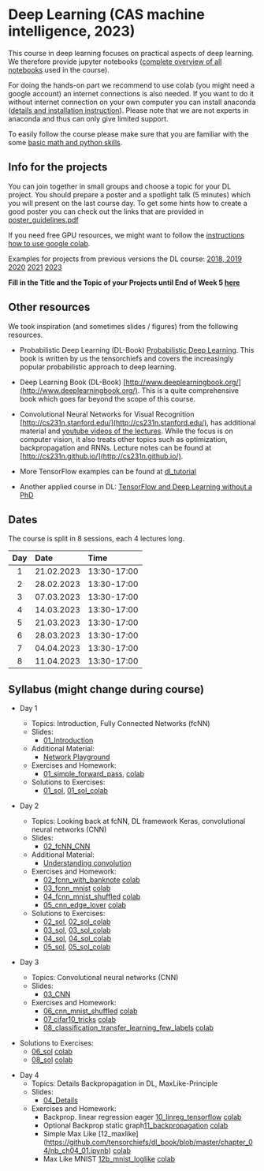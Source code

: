 
# Deep Learning (CAS machine intelligence, 2023) 

This course in deep learning focuses on practical aspects of deep learning. We therefore provide jupyter notebooks ([complete overview of all notebooks](https://github.com/tensorchiefs/dl_course_2023/tree/master/notebooks) used in the course). 

For doing the hands-on part we recommend to use colab (you might need a google account) an internet connections is also needed. If you want to do it without internet connection on your own computer you can install anaconda ([details and installation instruction](anaconda.md)). Please note that we are not experts in anaconda and thus can only give limited support.

To easily follow the course please make sure that you are familiar with the some [basic math and python skills](prerequistites.md). 

## Info for the projects
You can join together in small groups and choose a topic for your DL project. You should prepare a poster and a spotlight talk (5 minutes) which you will present on the last course day. To get some hints how to create a good poster you can check out the links that are provided in <a href="https://www.dropbox.com/s/u1f6mqk4pc3uhxe/poster-guidelines.pdf?dl=1">poster_guidelines.pdf</a> 

If you need free GPU resources, we might want to follow the [instructions how to use google colab](co.md).  

Examples for projects from previous versions the DL course:
  [2018, 2019](projects.md)
  [2020](https://docs.google.com/spreadsheets/d/1NXinRQMifg_QNQs1fyn5HeiZNRnTGnIy1W7-ij-jQhg/edit?usp=sharing)
  [2021](https://docs.google.com/spreadsheets/d/18VFrPbKq3YSOg8Ebc1q1wGgkfgaWl7IkcCClGEDGj6Q/edit#gid=0)
  [2023](https://docs.google.com/spreadsheets/d/1TZf5hKekzOlBC7J0-EAltGOMTuZyrDhHu3ANve0q6H4/edit#gid=0)



**Fill in the Title and the Topic of your Projects until End of Week 5 [here](https://docs.google.com/spreadsheets/d/1d1y-Qf9OW7Vg30WzWwCckYPBMyRcg-d-qLG_lA0Z5jk/edit?usp=sharing)**

## Other resources 
We took inspiration (and sometimes slides / figures) from the following resources.

* Probabilistic Deep Learning (DL-Book) [Probabilistic Deep Learning](https://www.manning.com/books/probabilistic-deep-learning?a_aid=probabilistic_deep_learning&a_bid=78e55885). This book is written by us the tensorchiefs and covers the increasingly popular probabilistic approach to deep learning.

* Deep Learning Book (DL-Book) [http://www.deeplearningbook.org/](http://www.deeplearningbook.org/). This is a quite comprehensive book which goes far beyond the scope of this course. 

* Convolutional Neural Networks for Visual Recognition [http://cs231n.stanford.edu/](http://cs231n.stanford.edu/), has additional material and [youtube videos of the lectures](https://www.youtube.com/playlist?list=PLkt2uSq6rBVctENoVBg1TpCC7OQi31AlC). While the focus is on computer vision, it also treats other topics such as optimization, backpropagation and RNNs. Lecture notes can be found at [http://cs231n.github.io/](http://cs231n.github.io/).

* More TensorFlow examples can be found at [dl_tutorial](https://github.com/oduerr/dl_tutorial/tree/master/tensorflow/) 

* Another applied course in DL: [TensorFlow and Deep Learning without a PhD](https://cloud.google.com/blog/big-data/2017/01/learn-tensorflow-and-deep-learning-without-a-phd)

## Dates 
The course is split in 8 sessions, each 4 lectures long. 

| Day  |      Date    |      Time    |
|:--------:|:--------------|:---------------|
| 1        | 21.02.2023 | 13:30-17:00 |
| 2        | 28.02.2023 | 13:30-17:00 |
| 3        | 07.03.2023 | 13:30-17:00 |
| 4        | 14.03.2023 | 13:30-17:00 |
| 5        | 21.03.2023 | 13:30-17:00 |
| 6        | 28.03.2023 | 13:30-17:00 |
| 7        | 04.04.2023 | 13:30-17:00 |
| 8        | 11.04.2023 | 13:30-17:00 |



## Syllabus (might change during course) 
- Day 1
  - Topics: Introduction, Fully Connected Networks (fcNN) 
  - Slides: 
     - [01_Introduction](https://github.com/tensorchiefs/dl_course_2023/blob/master/slides/01_Introduction.pdf)
  - Additional Material: 
    - [Network Playground](https://playground.tensorflow.org/)
  - Exercises and Homework: 
    - [01_simple_forward_pass](https://github.com/tensorchiefs/dl_course_2023/blob/master/notebooks/01_simple_forward_pass.ipynb), [colab](https://colab.research.google.com/github/tensorchiefs/dl_course_2023/blob/master/notebooks/01_simple_forward_pass.ipynb) 
  - Solutions to Exercises: 
    - [01_sol](https://github.com/tensorchiefs/dl_course_2023/blob/master/notebooks/01_simple_forward_pass_sol.ipynb), [01_sol_colab](https://colab.research.google.com/github/tensorchiefs/dl_course_2023/blob/master/notebooks/01_simple_forward_pass_sol.ipynb) 



- Day 2
  - Topics: Looking back at fcNN, DL framework Keras, convolutional neural networks (CNN)
  - Slides: 
     - [02_fcNN_CNN](https://github.com/tensorchiefs/dl_course_2023/blob/master/slides/02_fcNN_CNN.pdf)
  - Additional Material: 
    - [Understanding convolution](https://towardsdatascience.com/intuitively-understanding-convolutions-for-deep-learning-1f6f42faee1)
  - Exercises and Homework: 
    - [02_fcnn_with_banknote](https://github.com/tensorchiefs/dl_course_2023/blob/master/notebooks/02_fcnn_with_banknote.ipynb) [colab](https://colab.research.google.com/github/tensorchiefs/dl_course_2023/blob/master/notebooks/02_fcnn_with_banknote.ipynb)
    - [03_fcnn_mnist](https://github.com/tensorchiefs/dl_course_2023/blob/master/notebooks/03_fcnn_mnist.ipynb)  [colab](https://colab.research.google.com/github/tensorchiefs/dl_course_2023/blob/master/notebooks/03_fcnn_mnist.ipynb)
    - [04_fcnn_mnist_shuffled](https://github.com/tensorchiefs/dl_course_2023/blob/master/notebooks/04_fcnn_mnist_shuffled.ipynb) [colab](https://colab.research.google.com/github/tensorchiefs/dl_course_2023/blob/master/notebooks/04_fcnn_mnist_shuffled.ipynb) 
    - [05_cnn_edge_lover](https://github.com/tensorchiefs/dl_course_2023/blob/master/notebooks/05_cnn_edge_lover.ipynb) [colab](https://colab.research.google.com/github/tensorchiefs/dl_course_2023/blob/master/notebooks/05_cnn_edge_lover.ipynb) 
    
  <!--- auskommentieren  - [07_cifar10_norm](https://github.com/tensorchiefs/dl_course_2023/blob/master/notebooks/07_cifar10_norm.ipynb) [colab](https://colab.research.google.com/github/tensorchiefs/dl_course_2023/blob/master/notebooks/07_cifar10_norm.ipynb)--->
  - Solutions to Exercises: 
    - [02_sol](https://github.com/tensorchiefs/dl_course_2023/blob/master/notebooks/02_fcnn_with_banknote_sol.ipynb), [02_sol_colab](https://colab.research.google.com/github/tensorchiefs/dl_course_2023/blob/master/notebooks/02_fcnn_with_banknote_sol.ipynb)
    - [03_sol](https://github.com/tensorchiefs/dl_course_2023/blob/master/notebooks/03_fcnn_mnist_sol.ipynb), [03_sol_colab](https://colab.research.google.com/github/tensorchiefs/dl_course_2023/blob/master/notebooks/03_fcnn_mnist_sol.ipynb) 
    - [04_sol](https://github.com/tensorchiefs/dl_course_2023/blob/master/notebooks/04_fcnn_mnist_shuffled_sol.ipynb), [04_sol_colab](https://colab.research.google.com/github/tensorchiefs/dl_course_2023/blob/master/notebooks/04_fcnn_mnist_shuffled_sol.ipynb) 
    - [05_sol](https://github.com/tensorchiefs/dl_course_2023/blob/master/notebooks/05_cnn_edge_lover_sol.ipynb), [05_sol_colab](https://colab.research.google.com/github/tensorchiefs/dl_course_2023/blob/master/notebooks/05_cnn_edge_lover_sol.ipynb) 
   

- Day 3
  - Topics: Convolutional neural networks (CNN) 
  - Slides: 
     - [03_CNN](https://github.com/tensorchiefs/dl_course_2023/blob/master/slides/03_CNN.pdf)
  - Exercises and Homework:  
    - [06_cnn_mnist_shuffled](https://github.com/tensorchiefs/dl_course_2023/blob/master/notebooks/06_cnn_mnist_shuffled.ipynb) [colab](https://colab.research.google.com/github/tensorchiefs/dl_course_2023/blob/master/notebooks/06_cnn_mnist_shuffled.ipynb)
    - [07_cifar10_tricks](https://github.com/tensorchiefs/dl_course_2023/blob/master/notebooks/07_cifar10_tricks_sol.ipynb) [colab](https://colab.research.google.com/github/tensorchiefs/dl_course_2023/blob/master/notebooks/07_cifar10_tricks_sol.ipynb)
	- [08_classification_transfer_learning_few_labels](https://github.com/tensorchiefs/dl_course_2023/blob/main/notebooks/08_classification_transfer_learining_few_labels.ipynb) [colab](https://colab.research.google.com/github/tensorchiefs/dl_course_2023/blob/main/notebooks/08_classification_transfer_learining_few_labels.ipynb)
<!--- auskommentieren	- [09_1DConv](https://github.com/tensorchiefs/dl_course_2023/blob/master/notebooks/09_1DConv.ipynb) [colab](https://colab.research.google.com/github/tensorchiefs/dl_course_2023/blob/master/notebooks/09_1DConv.ipynb) --->
  - Solutions to Exercises: 
    - [06_sol](https://github.com/tensorchiefs/dl_course_2023/blob/master/notebooks/06_cnn_mnist_shuffled_sol.ipynb) [colab](https://colab.research.google.com/github/tensorchiefs/dl_course_2023/blob/master/notebooks/06_cnn_mnist_shuffled_sol.ipynb) 
	- [08_sol](https://github.com/tensorchiefs/dl_course_2023/blob/master/notebooks/08_classification_transfer_learning_few_labels_sol.ipynb) [colab](https://colab.research.google.com/github/tensorchiefs/dl_course_2023/blob/main/notebooks/08_classification_transfer_learning_few_labels_sol.ipynb)
<!--- auskommentieren	- [09_sol](https://github.com/tensorchiefs/dl_course_2023/blob/master/notebooks/09_1DConv_sol.ipynb) [colab](https://colab.research.google.com/github/tensorchiefs/dl_course_2023/blob/master/notebooks/09_1DConv_sol.ipynb) --->


- Day 4
  - Topics: Details Backpropagation in DL, MaxLike-Principle
  - Slides:
  	- [04_Details](https://github.com/tensorchiefs/dl_course_2023/blob/master/slides/04_Details.pdf)
  - Exercises and Homework:
	- Backprop. linear regression eager [10_linreg_tensorflow](https://github.com/tensorchiefs/dl_course_2023/blob/master/notebooks/10_linreg_tensorflow.ipynb) [colab](https://colab.research.google.com/github/tensorchiefs/dl_course_2023/blob/master/notebooks/10_linreg_tensorflow.ipynb) 	
	- Optional Backprop static graph[11_backpropagation](https://github.com/tensorchiefs/dl_course_2023/blob/master/notebooks/11_backpropagation.ipynb) [colab](https://colab.research.google.com/github/tensorchiefs/dl_course_2023/blob/master/notebooks/11_backpropagation.ipynb)
	- Simple Max Like [12_maxlike] (https://github.com/tensorchiefs/dl_book/blob/master/chapter_04/nb_ch04_01.ipynb) [colab](https://colab.research.google.com/github/tensorchiefs/dl_book/blob/master/chapter_04/nb_ch04_01.ipynb)
	- Max Like MNIST [12b_mnist_loglike](https://github.com/tensorchiefs/dl_course_2023/blob/master/notebooks/12b_mnist_loglike.ipynb) [colab](https://colab.research.google.com/github/tensorchiefs/dl_course_2023/blob/master/notebooks/12b_mnist_loglike.ipynb)








